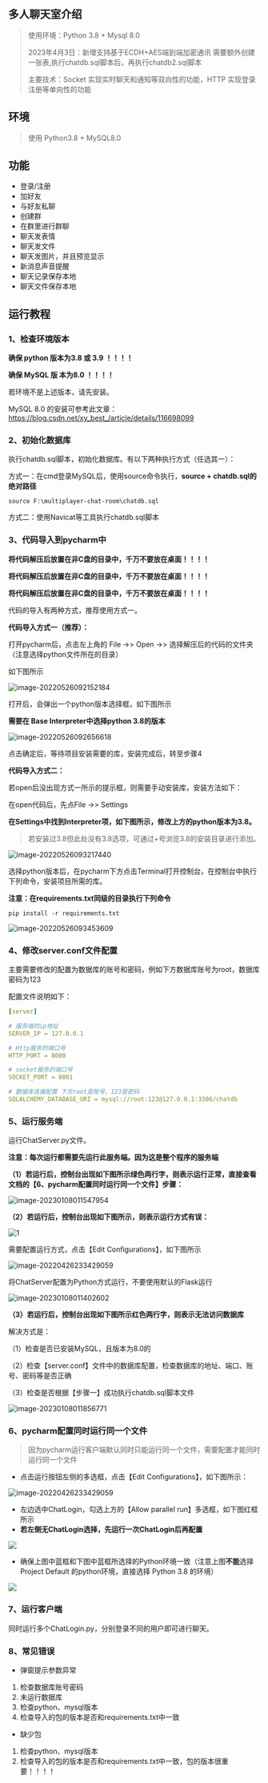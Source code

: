## 多人聊天室介绍

>  使用环境：Python 3.8 + Mysql 8.0
>
> 2023年4月3日：新增支持基于ECDH+AES端到端加密通讯
> 需要额外创建一张表,执行chatdb.sql脚本后，再执行chatdb2.sql脚本
>
> 主要技术：Socket 实现实时聊天和通知等双向性的功能，HTTP 实现登录注册等单向性的功能



## 环境

> 使用 Python3.8 + MySQL8.0



## 功能

- 登录/注册
- 加好友
- 与好友私聊
- 创建群
- 在群里进行群聊
- 聊天发表情
- 聊天发文件
- 聊天发图片，并且预览显示
- 新消息声音提醒
- 聊天记录保存本地
- 聊天文件保存本地



## 运行教程

### 1、检查环境版本

**确保 python 版本为3.8 或 3.9 ！！！！**

**确保 MySQL 版 本为8.0 ！！！！**



若环境不是上述版本，请先安装。

MySQL 8.0 的安装可参考此文章： https://blog.csdn.net/xy_best_/article/details/116698099 

### 2、初始化数据库

执行chatdb.sql脚本，初始化数据库。有以下两种执行方式（任选其一）：



方式一：在cmd登录MySQL后，使用source命令执行，**source + chatdb.sql的绝对路径**

```
source F:\multiplayer-chat-room\chatdb.sql
```



方式二：使用Navicat等工具执行chatdb.sql脚本

### 3、代码导入到pycharm中

**将代码解压后放置在非C盘的目录中，千万不要放在桌面！！！！**

**将代码解压后放置在非C盘的目录中，千万不要放在桌面！！！！**

**将代码解压后放置在非C盘的目录中，千万不要放在桌面！！！！**



代码的导入有两种方式，推荐使用方式一。



**代码导入方式一（推荐）：**

打开pycharm后，点击左上角的 File ->> Open ->> 选择解压后的代码的文件夹（注意选择python文件所在的目录）

如下图所示

![image-20220526092152184](https://wangcong-images.oss-cn-guangzhou.aliyuncs.com/img/image-20220526092152184.png)



打开后，会弹出一个python版本选择框，如下图所示

**需要在 Base Interpreter中选择python 3.8的版本**

![image-20220526092656618](https://wangcong-images.oss-cn-guangzhou.aliyuncs.com/img/image-20220526092656618.png)



点击确定后，等待项目安装需要的库，安装完成后，转至步骤4





**代码导入方式二：**

若open后没出现方式一所示的提示框，则需要手动安装库，安装方法如下：



在open代码后，先点File ->> Settings

**在Settings中找到Interpreter项，如下图所示，修改上方的python版本为3.8。**

> 若安装过3.8但此处没有3.8选项，可通过+号浏览3.8的安装目录进行添加。

![image-20220526093217440](https://wangcong-images.oss-cn-guangzhou.aliyuncs.com/img/image-20220526093217440.png)



选择python版本后，在pycharm下方点击Terminal打开控制台，在控制台中执行下列命令，安装项目所需的库。

**注意：在requirements.txt同级的目录执行下列命令**

```properties
pip install -r requirements.txt
```

![image-20220526093453609](https://wangcong-images.oss-cn-guangzhou.aliyuncs.com/img/image-20220526093453609.png)

### 4、修改server.conf文件配置

主要需要修改的配置为数据库的账号和密码，例如下方数据库账号为root，数据库密码为123

配置文件说明如下：

```yml
[server]

# 服务端的ip地址
SERVER_IP = 127.0.0.1

# Http服务的端口号
HTTP_PORT = 8000

# socket服务的端口号
SOCKET_PORT = 8001

# 数据库连接配置 下方root是账号，123是密码
SQLALCHEMY_DATABASE_URI = mysql://root:123@127.0.0.1:3306/chatdb
```

### 5、运行服务端

运行ChatServer.py文件。

**注意：每次运行都需要先运行此服务端。因为这是整个程序的服务端**



**（1）若运行后，控制台出现如下图所示绿色两行字，则表示运行正常，直接查看文档的【6、pycharm配置同时运行同一个文件】步骤：**



![image-20230108011547954](https://wangcong-images.oss-cn-guangzhou.aliyuncs.com/img/image-20230108011547954.png)



**（2）若运行后，控制台出现如下图所示，则表示运行方式有误：**

![1](https://wangcong-images.oss-cn-guangzhou.aliyuncs.com/img/1.jpg)



需要配置运行方式，点击【Edit Configurations】，如下图所示

![image-20220426233429059](https://wangcong-images.oss-cn-guangzhou.aliyuncs.com/img/image-20220426233429059.png)



将ChatServer配置为Python方式运行，不要使用默认的Flask运行

![image-20230108011402602](https://wangcong-images.oss-cn-guangzhou.aliyuncs.com/img/image-20230108011402602.png)





**（3）若运行后，控制台出现如下图所示红色两行字，则表示无法访问数据库**

解决方式是：

（1）检查是否已安装MySQL，且版本为8.0的

（2）检查【server.conf】文件中的数据库配置，检查数据库的地址、端口、账号、密码等是否正确

（3）检查是否根据【步骤一】成功执行chatdb.sql脚本文件

![image-20230108011856771](https://wangcong-images.oss-cn-guangzhou.aliyuncs.com/img/image-20230108011856771.png)



### 6、pycharm配置同时运行同一个文件

> 因为pycharm运行客户端默认同时只能运行同一个文件，需要配置才能同时运行同一个文件

- 点击运行按钮左侧的多选框，点击【Edit Configurations】，如下图所示：

![image-20220426233429059](https://wangcong-images.oss-cn-guangzhou.aliyuncs.com/img/image-20220426233429059.png)



- 左边选中ChatLogin，勾选上方的【Allow parallel run】多选框，如下图红框所示
- **若左侧无ChatLogin选择，先运行一次ChatLogin后再配置**

![](https://wangcong-images.oss-cn-guangzhou.aliyuncs.com/img/image-20230227202331064.png)





- 确保上图中蓝框和下图中蓝框所选择的Python环境一致（注意上图**不能**选择 Project Default 的python环境，直接选择 Python 3.8 的环境）

![](https://wangcong-images.oss-cn-guangzhou.aliyuncs.com/img/image-20230227202519205.png)



### 7、运行客户端

同时运行多个ChatLogin.py，分别登录不同的用户即可进行聊天。



### 8、常见错误

- 弹窗提示参数异常

1. 检查数据库账号密码
2. 未运行数据库
3. 检查python、mysql版本
4. 检查导入的包的版本是否和requirements.txt中一致

- 缺少包

1. 检查python、mysql版本
2. 检查导入的包的版本是否和requirements.txt中一致，包的版本很重要！！！！

